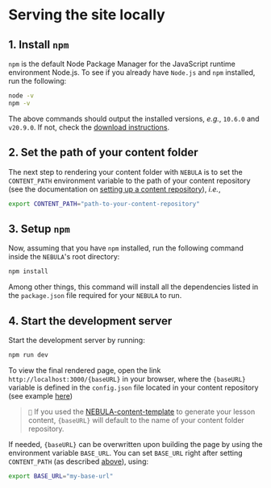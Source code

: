# Serving the site locally

## 1. Install `npm`
`npm` is the default Node Package Manager for the JavaScript runtime environment Node.js.
To see if you already have `Node.js` and `npm` installed, run the following:

```bash
node -v
npm -v
```

The above commands should output the installed versions, *e.g.*, `10.6.0` and `v20.9.0`. If not, check the [download instructions](https://docs.npmjs.com/downloading-and-installing-node-js-and-npm).

## 2. Set the path of your content folder

The next step to rendering your content folder with `NEBULA` is to set the `CONTENT_PATH` environment variable to the path of your content repository (see the documentation on [setting up a content repository](content-repo-instantiation.md)), *i.e.*,

```bash
export CONTENT_PATH="path-to-your-content-repository"
```

## 3. Setup `npm`

Now, assuming that you have `npm` installed, run the following command inside the `NEBULA`'s root directory:

```bash
npm install
```

Among other things, this command will install all the dependencies listed in the `package.json` file required for your `NEBULA` to run.

## 4. Start the development server

Start the development server by running:

```bash
npm run dev
```

To view the final rendered page, open the link `http://localhost:3000/{baseURL}` in your browser, where the `{baseURL}` variable is defined in the `config.json` file located in your content repository (see example [here](https://github.com/esciencecenter-digital-skills/NEBULA-content-template/blob/main/config.json))

> ``📝`` If you used the [NEBULA-content-template](https://github.com/esciencecenter-digital-skills/NEBULA-content-template) to generate your lesson content, `{baseURL}` will default to the name of your content folder repository.

If needed, `{baseURL}` can be overwritten upon building the page by using the environment variable `BASE_URL`. You can set `BASE_URL` right after setting `CONTENT_PATH` (as described [above](#set-the-path-of-your-content-folder)), using:
```bash
export BASE_URL="my-base-url"
```
